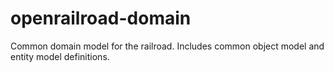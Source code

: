 # openrailroad-domain
Common domain model for the railroad. Includes common object model and entity model definitions.
